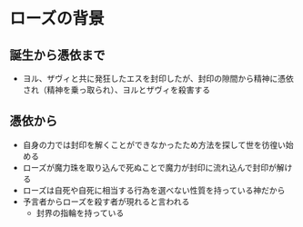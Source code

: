 # ローズの背景
## 誕生から憑依まで

- ヨル、ザヴィと共に発狂したエスを封印したが、封印の隙間から精神に憑依され（精神を乗っ取られ）、ヨルとザヴィを殺害する


## 憑依から
- 自身の力では封印を解くことができなかったため方法を探して世を彷徨い始める
- ローズが魔力珠を取り込んで死ぬことで魔力が封印に流れ込んで封印が解ける
- ローズは自死や自死に相当する行為を選べない性質を持っている神だから
- 予言者からローズを殺す者が現れると言われる
  - 封界の指輪を持っている


